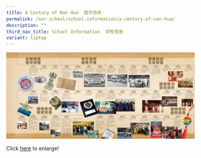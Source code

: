 ```yaml
---
title: A Century of Nan Hua  南华百年
permalink: /our-school/school-information/a-century-of-nan-hua/
description: ""
third_nav_title: School Information  学校信息
variant: tiptap
---
```

![](/images/nanhua_history.jpeg)

Click [here](/images/nanhua_history.jpeg) to enlarge!
